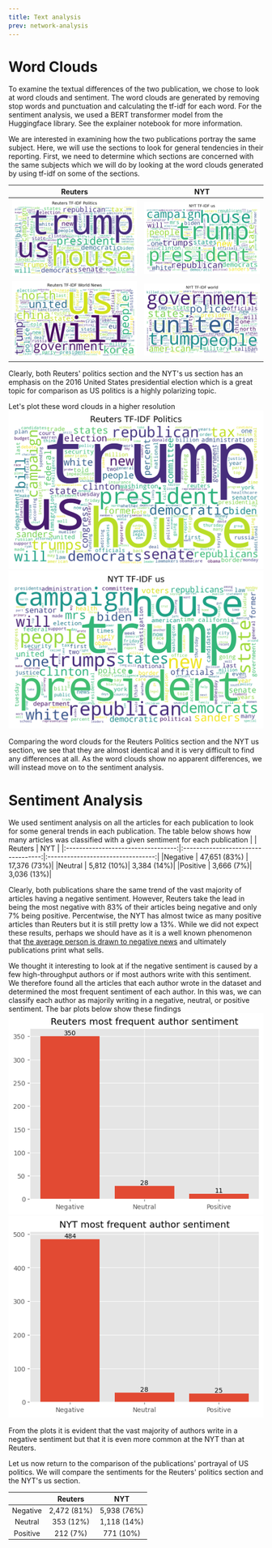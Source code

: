 ```yaml
---
title: Text analysis
prev: network-analysis
---
```

# Word Clouds
To examine the textual differences of the two publication, we chose to look at word clouds and sentiment. The word clouds are generated by removing stop words and punctuation and calculating the tf-idf for each word. For the sentiment analysis, we used a BERT transformer model from the Huggingface library. See the explainer notebook for more information.

We are interested in examining how the two publications portray the same subject. Here, we will use the sections to look for general tendencies in their reporting.
First, we need to determine which sections are concerned with the same subjects which we will do by looking at the word clouds generated by using tf-idf on some of the sections.


|               Reuters               |               NYT               |
|:----------------------------------:|:---------------------------------:|
| ![](/images/Reuters_TFIDF_Politics.png) | ![](/images/NYT_TFIDF_us.png) |
| ![](/images/Reuters_TFIDF_World_News.png) | ![](/images/NYT_TFIDF_world.png) |

Clearly, both Reuters' politics section and the NYT's us section has an emphasis on the 2016 United States presidential election which is a great topic for comparison as US politics is a highly polarizing topic.

Let's plot these word clouds in a higher resolution
![](/images/Reuters_TFIDF_Politics.png)
![](/images/NYT_TFIDF_us.png)

Comparing the word clouds for the Reuters Politics section and the NYT us section, we see that they are almost identical and it is very difficult to find any differences at all.
As the word clouds show no apparent differences, we will instead move on to the sentiment analysis.

# Sentiment Analysis
We used sentiment analysis on all the articles for each publication to look for some general trends in each publication.
The table below shows how many articles was classified with a given sentiment for each publication
|                                     |               Reuters               |               NYT               |
|:----------------------------------:|:----------------------------------:|:---------------------------------:|
|Negative | 47,651 (83%) | 17,376 (73%)|
|Neutral | 5,812 (10%)| 3,384 (14%)|
|Positive | 3,666 (7%)| 3,036 (13%)|

Clearly, both publications share the same trend of the vast majority of articles having a negative sentiment. However, Reuters take the lead in being the most negative with 83% of their articles being negative and only 7% being positive. Percentwise, the NYT has almost twice as many positive articles than Reuters but it is still pretty low a 13%.
While we did not expect these results, perhaps we should have as it is a well known phenomenon that [the average person is drawn to negative news](https://www.bbc.com/future/article/20140728-why-is-all-the-news-bad) and ultimately publications print what sells.

We thought it interesting to look at if the negative sentiment is caused by a few high-throughput authors or if most authors write with this sentiment.
We therefore found all the articles that each author wrote in the dataset and determined the most frequent sentiment of each author. In this was, we can classify each author as majorily writing in a negative, neutral, or positive sentiment.
The bar plots below show these findings
![](/images/reuters_author_sentiment.png)
![](/images/nyt_author_sentiments.png)

From the plots it is evident that the vast majority of authors write in a negative sentiment but that it is even more common at the NYT than at Reuters.

Let us now return to the comparison of the publications' portrayal of US politics.
We will compare the sentiments for the Reuters' politics section and the NYT's us section. 

|                                     |               Reuters               |               NYT               |
|:----------------------------------:|:----------------------------------:|:---------------------------------:|
|Negative | 2,472 (81%) | 5,938 (76%)|
|Neutral | 353 (12%)| 1,118 (14%)|
|Positive | 212 (7%)| 771 (10%)|
